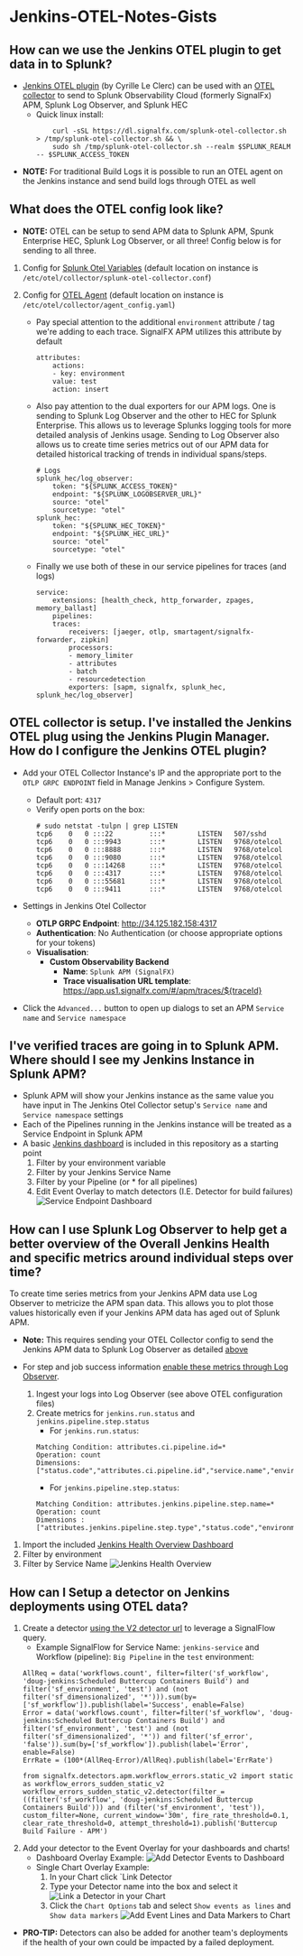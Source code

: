 # Jenkins-OTEL-Notes-Gists

## How can we use the Jenkins OTEL plugin to get data in to Splunk?

- [Jenkins OTEL plugin](https://plugins.jenkins.io/opentelemetry/#getting-started) (by Cyrille Le Clerc) can be used with an [OTEL collector](https://github.com/signalfx/splunk-otel-collector) to send to Splunk Observability Cloud (formerly SignalFx) APM, Splunk Log Observer, and Splunk HEC
    - Quick linux install: 
        ```
            curl -sSL https://dl.signalfx.com/splunk-otel-collector.sh > /tmp/splunk-otel-collector.sh && \
            sudo sh /tmp/splunk-otel-collector.sh --realm $SPLUNK_REALM -- $SPLUNK_ACCESS_TOKEN
        ```
- **NOTE:** For traditional Build Logs it is possible to run an OTEL agent on the Jenkins instance and send build logs through OTEL as well

## What does the OTEL config look like? 

- **NOTE:** OTEL can be setup to send APM data to Splunk APM, Spunk Enterprise HEC, Splunk Log Observer, or all three! Config below is for sending to all three.

1. Config for [Splunk Otel Variables](./splunk-otel-collector.conf) (default location on instance is `/etc/otel/collector/splunk-otel-collector.conf`)

2. Config for [OTEL Agent](./agent_config.yaml) (default location on instance is `/etc/otel/collector/agent_config.yaml`)
    - Pay special attention to the additional `environment` attribute / tag we're adding to each trace. SignalFX APM utilizes this attribute by default
        ```
        attributes:
            actions:
            - key: environment
            value: test
            action: insert
        ```
    - Also pay attention to the dual exporters for our APM logs. One is sending to Splunk Log Observer and the other to HEC for Splunk Enterprise. This allows us to leverage Splunks logging tools for more detailed analysis of Jenkins usage. Sending to Log Observer also allows us to create time series metrics out of our APM data for detailed historical tracking of trends in individual spans/steps.
        ```
        # Logs
        splunk_hec/log_observer:
            token: "${SPLUNK_ACCESS_TOKEN}"
            endpoint: "${SPLUNK_LOGOBSERVER_URL}"
            source: "otel"
            sourcetype: "otel"
        splunk_hec:
            token: "${SPLUNK_HEC_TOKEN}"
            endpoint: "${SPLUNK_HEC_URL}"
            source: "otel"
            sourcetype: "otel"
        ```
    - Finally we use both of these in our service pipelines for traces (and logs)
        ```
        service:
            extensions: [health_check, http_forwarder, zpages, memory_ballast]
            pipelines:
            traces:
                receivers: [jaeger, otlp, smartagent/signalfx-forwarder, zipkin]
                processors:
                - memory_limiter
                - attributes  
                - batch
                - resourcedetection
                exporters: [sapm, signalfx, splunk_hec, splunk_hec/log_observer]
        ```
## OTEL collector is setup. I've installed the Jenkins OTEL plug using the Jenkins Plugin Manager. How do I configure the Jenkins OTEL plugin?
- Add your OTEL Collector Instance's IP and the appropriate port to the `OTLP GRPC ENDPOINT` field in Manage Jenkins > Configure System.  
    - Default port: `4317`
    -  Verify open ports on the box:
        ```
        # sudo netstat -tulpn | grep LISTEN        
        tcp6    0   0 :::22         :::*        LISTEN   507/sshd            
        tcp6    0   0 :::9943       :::*        LISTEN   9768/otelcol        
        tcp6    0   0 :::8888       :::*        LISTEN   9768/otelcol        
        tcp6    0   0 :::9080       :::*        LISTEN   9768/otelcol        
        tcp6    0   0 :::14268      :::*        LISTEN   9768/otelcol        
        tcp6    0   0 :::4317       :::*        LISTEN   9768/otelcol      
        tcp6    0   0 :::55681      :::*        LISTEN   9768/otelcol        
        tcp6    0   0 :::9411       :::*        LISTEN   9768/otelcol  
        ```

- Settings in Jenkins Otel Collector  
    - **OTLP GRPC Endpoint**: http://34.125.182.158:4317
    - **Authentication**: No Authentication (or choose appropriate options for your tokens)
    - **Visualisation**:
        - **Custom Observability Backend**
            - **Name**: `Splunk APM (SignalFX)`
            - **Trace visualisation URL template**: https://app.us1.signalfx.com/#/apm/traces/${traceId}
    
- Click the `Advanced...` button to open up dialogs to set an APM `Service name` and `Service namespace`

## I've verified traces are going in to Splunk APM. Where should I see my Jenkins Instance in Splunk APM?
- Splunk APM will show your Jenkins instance as the same value you have input in The Jenkins Otel Collector setup's `Service name` and `Service namespace` settings
- Each of the Pipelines running in the Jenkins instance will be treated as a Service Endpoint in Splunk APM
- A basic [Jenkins dashboard](./dashboards/Jenkins-Service-Endpoint-OTEL-APM.json) is included in this repository as a starting point
    1. Filter by your environment variable
    2. Filter by your Jenkins Service Name
    3. Filter by your Pipeline (or * for all pipelines)
    4. Edit Event Overlay to match detectors (I.E. Detector for build failures)
![Service Endpoint Dashboard](./images/Jenkins-Service-Endpoint-OTEL-APM.png)

## How can I use Splunk Log Observer to help get a better overview of the Overall Jenkins Health and specific metrics around individual steps over time?
To create time series metrics from your Jenkins APM data use Log Observer to metricize the APM span data. This allows you to plot those values historically even if your Jenkins APM data has aged out of Splunk APM.
- **Note:** This requires sending your OTEL Collector config to send the Jenkins APM data to Splunk Log Observer as detailed [above](#what-does-the-otel-config-look-like)

- For step and job success information [enable these metrics through Log Observer](./images/Jenkins-LogObserver-Setup.png).
    1. Ingest your logs into Log Observer (see above OTEL configuration files)
    2. Create metrics for `jenkins.run.status` and `jenkins.pipeline.step.status`
        - For `jenkins.run.status`:  
        ```
        Matching Condition: attributes.ci.pipeline.id=*
        Operation: count
        Dimensions: ["status.code","attributes.ci.pipeline.id","service.name","environment"]
        ```
        - For `jenkins.pipeline.step.status`:
        ```
        Matching Condition: attributes.jenkins.pipeline.step.name=*
        Operation: count
        Dimensions : ["attributes.jenkins.pipeline.step.type","status.code","environment","service.name"]
        ```
1. Import the included [Jenkins Health Overview Dashboard](./dashboards/Jenkins-Health-Overview-OTEL-LogObserver.json)
2. Filter by environment
3. Filter by Service Name
![Jenkins Health Overview](images/Jenkins-Overview-OTEL-LogObserver.png)

## How can I Setup a detector on Jenkins deployments using OTEL data? 
1. Create a detector [using the V2 detector url](https://app.us1.signalfx.com/#/detector/v2/new) to leverage a SignalFlow query.
    - Example SignalFlow for Service Name: `jenkins-service` and Workflow (pipeline): `Big Pipeline` in the `test` environment:
    ```
    AllReq = data('workflows.count', filter=filter('sf_workflow', 'doug-jenkins:Scheduled Buttercup Containers Build') and filter('sf_environment', 'test') and (not filter('sf_dimensionalized', '*'))).sum(by=['sf_workflow']).publish(label='Success', enable=False)
    Error = data('workflows.count', filter=filter('sf_workflow', 'doug-jenkins:Scheduled Buttercup Containers Build') and filter('sf_environment', 'test') and (not filter('sf_dimensionalized', '*')) and filter('sf_error', 'false')).sum(by=['sf_workflow']).publish(label='Error', enable=False)
    ErrRate = (100*(AllReq-Error)/AllReq).publish(label='ErrRate')

    from signalfx.detectors.apm.workflow_errors.static_v2 import static as workflow_errors_sudden_static_v2
    workflow_errors_sudden_static_v2.detector(filter_=((filter('sf_workflow', 'doug-jenkins:Scheduled Buttercup Containers Build'))) and (filter('sf_environment', 'test')), custom_filter=None, current_window='30m', fire_rate_threshold=0.1, clear_rate_threshold=0, attempt_threshold=1).publish('Buttercup Build Failure - APM')
    ```
2. Add your detector to the Event Overlay for your dashboards and charts!
    - Dashboard Overlay Example:
    ![Add Detector Events to Dashboard](./images/Dashboard-Detector-Events.png)
    - Single Chart Overlay Example:
        1. In your Chart click `Link Detector
        2. Type your Detector name into the box and select it
        ![Link a Detector in your Chart](./images/Link-Detector.png)
        3. Click the `Chart Options` tab and select `Show events as lines` and `Show data markers` 
        ![Add Event Lines and Data Markers to Chart](./images/Chart-Options-Markers.png)
- **PRO-TIP:** Detectors can also be added for another team's deployments if the health of your own could be impacted by a failed deployment.









